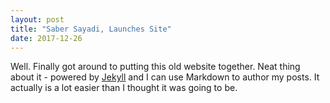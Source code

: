```yaml
---
layout: post
title: "Saber Sayadi, Launches Site"
date: 2017-12-26
---
```


Well. Finally got around to putting this old website together. Neat thing about it - powered by [Jekyll](http://jekyllrb.com) and I can use Markdown to author my posts. It actually is a lot easier than I thought it was going to be.
